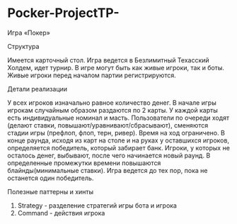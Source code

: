 # Pocker-ProjectTP-
Игра «Покер»

Структура

Имеется карточный стол. Игра ведется в Безлимитный Техасский Холдем, идет турнир. В игре могут быть как живые игроки, так и боты. Живые игроки перед началом партии регистрируются.


Детали реализации

У всех игроков изначально равное количество денег. В начале игры игрокам случайным образом раздаются по 2 карты. У каждой карты есть индивидуальные номинал и масть.
Пользователи по очереди ходят (делают ставки, повышают/уравнивают/сбрасывают),  сменяются стадии игры (префлоп, флоп, терн, ривер). Время на ход ограничено. 
В конце раунда, исходя из карт на столе и на руках у оставшихся игроков, определяется победитель, который забирает банк. Игроки, у которых не осталось денег, выбывают, после чего начинается новый раунд. В определенные промежутки времени повышаются блайнды(минимальные ставки).
Игра ведется до тех пор, пока не останется один победитель.


Полезные паттерны и хинты
1. Strategy - разделение стратегий игры бота и игрока
2. Command - действия игрока

